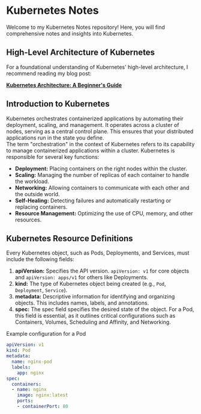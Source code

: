 # Kubernetes Notes

Welcome to my Kubernetes Notes repository! Here, you will find comprehensive notes and insights into Kubernetes.

## High-Level Architecture of Kubernetes

For a foundational understanding of Kubernetes' high-level architecture, I recommend reading my blog post:

[**Kubernetes Architecture: A Beginner's Guide**](https://medium.com/@salikehassan93/kubernetes-architecture-a-beginners-guide-to-master-and-worker-nodes-c316512c9dc)

## Introduction to Kubernetes

Kubernetes orchestrates containerized applications by automating their deployment, scaling, and management. It operates across a cluster of nodes, serving as a central control plane. This ensures that your distributed applications run in the state you define.</br> 
The term "orchestration" in the context of Kubernetes refers to its capability to manage containerized applications within a cluster. 
Kubernetes is responsible for several key functions:
- **Deployment:** Placing containers on the right nodes within the cluster.
- **Scaling:** Managing the number of replicas of each container to handle the workload.
- **Networking:** Allowing containers to communicate with each other and the outside world.
- **Self-Healing:** Detecting failures and automatically restarting or replacing containers.
- **Resource Management:** Optimizing the use of CPU, memory, and other resources.

## Kubernetes Resource Definitions

Every Kubernetes object, such as Pods, Deployments, and Services, must include the following fields:

1. **apiVersion:** Specifies the API version. `apiVersion: v1` for core objects and `apiVersion: apps/v1` for others like Deployments.
2. **kind:** The type of Kubernetes object being created (e.g., `Pod`, `Deployment`, `Service`).
3. **metadata:** Descriptive information for identifying and organizing objects. This includes names, labels, and annotations.
4. **spec:** The spec field specifies the desired state of the object. For a Pod, this field is essential, as it outlines critical configurations such as Containers, Volumes, Scheduling and Affinity, and Networking.

Example configuration for a Pod

```pod-definition.yaml
apiVersion: v1
kind: Pod
metadata:
  name: nginx-pod
  labels:
    app: nginx
spec:
  containers:
  - name: nginx
    image: nginx:latest
    ports:
    - containerPort: 80
```
